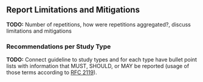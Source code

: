 ## Report Limitations and Mitigations

**TODO:** Number of repetitions, how were repetitions aggregated?, discuss limitations and mitigations

### Recommendations per Study Type

**TODO:** Connect guideline to study types and for each type have bullet point lists with information that MUST, SHOULD, or MAY be reported (usage of those terms according to [RFC 2119](https://www.rfc-editor.org/rfc/rfc2119)).
